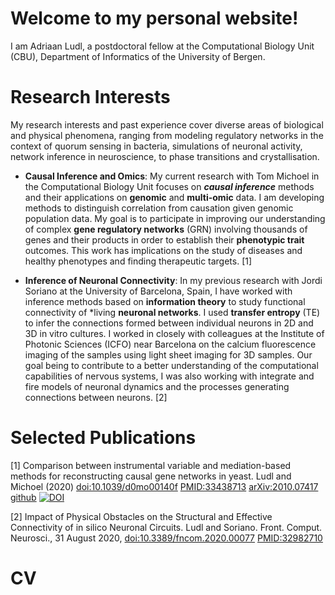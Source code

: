 # Welcome to my personal website!

I am Adriaan Ludl, a postdoctoral fellow at the Computational Biology Unit (CBU), Department of Informatics of the  University of Bergen.

# Research Interests

My research interests and past experience cover diverse areas of biological and physical phenomena, ranging from modeling regulatory networks in the context of quorum sensing in bacteria, simulations of neuronal activity, network inference in neuroscience, to phase transitions and crystallisation.

- **Causal Inference and Omics**: 
My current research with Tom Michoel in the Computational Biology Unit focuses on ***causal inference*** methods and their applications on **genomic** and **multi-omic** data. I am developing methods to distinguish correlation from causation given genomic population data. My goal is to participate in improving our understanding of complex **gene regulatory networks** (GRN) involving thousands of genes and their products in order to establish their **phenotypic trait** outcomes. This work has implications on the study of diseases and healthy phenotypes and finding therapeutic targets. [1]


- **Inference of Neuronal Connectivity**: In my previous research with Jordi Soriano at the University of Barcelona, Spain, I have worked with inference methods based on **information theory** to study functional connectivity of *living **neuronal networks**. I used **transfer entropy** (TE) to infer the connections formed between individual neurons in 2D and 3D in vitro cultures. I worked in closely with colleagues at the Institute of Photonic Sciences (ICFO) near Barcelona on the calcium fluorescence imaging of the samples using light sheet imaging for 3D samples. Our goal being to contribute to a better understanding of the computational capabilities of nervous systems, I was also working with integrate and fire models of neuronal dynamics and the processes generating connections between neurons. [2]

# Selected Publications


 [1] Comparison between instrumental variable and mediation-based methods for reconstructing causal gene networks in yeast. Ludl and Michoel (2020) [doi:10.1039/d0mo00140f](https://dx.doi.org/10.1039/d0mo00140f) [PMID:33438713](https://pubmed.ncbi.nlm.nih.gov/33438713/) [arXiv:2010.07417](https://arxiv.org/abs/2010.07417)
[github](https://github.com/michoel-lab/FindrCausalNetworkInferenceOnYeast)
[![DOI](https://zenodo.org/badge/313364218.svg)](https://zenodo.org/badge/latestdoi/313364218)

 [2] Impact of Physical Obstacles on the Structural and Effective Connectivity of in silico Neuronal Circuits. Ludl and Soriano. Front. Comput. Neurosci., 31 August 2020, [doi:10.3389/fncom.2020.00077](https://dx.doi.org/10.3389/fncom.2020.00077) [PMID:32982710](https://pubmed.ncbi.nlm.nih.gov/33438713/)

# CV
